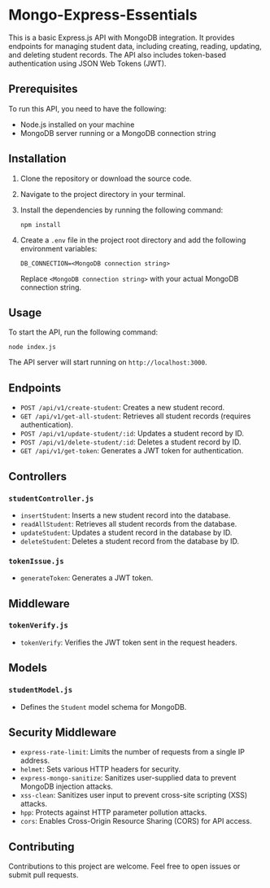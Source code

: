 # Mongo-Express-Essentials

This is a basic Express.js API with MongoDB integration. It provides endpoints for managing student data, including creating, reading, updating, and deleting student records. The API also includes token-based authentication using JSON Web Tokens (JWT).

## Prerequisites

To run this API, you need to have the following:

- Node.js installed on your machine
- MongoDB server running or a MongoDB connection string

## Installation

1. Clone the repository or download the source code.
2. Navigate to the project directory in your terminal.
3. Install the dependencies by running the following command:

   ```
   npm install
   ```

4. Create a `.env` file in the project root directory and add the following environment variables:

   ```
   DB_CONNECTION=<MongoDB connection string>
   ```

   Replace `<MongoDB connection string>` with your actual MongoDB connection string.

## Usage

To start the API, run the following command:

```
node index.js
```

The API server will start running on `http://localhost:3000`.

## Endpoints

- `POST /api/v1/create-student`: Creates a new student record.
- `GET /api/v1/get-all-student`: Retrieves all student records (requires authentication).
- `POST /api/v1/update-student/:id`: Updates a student record by ID.
- `POST /api/v1/delete-student/:id`: Deletes a student record by ID.
- `GET /api/v1/get-token`: Generates a JWT token for authentication.

## Controllers

### `studentController.js`

- `insertStudent`: Inserts a new student record into the database.
- `readAllStudent`: Retrieves all student records from the database.
- `updateStudent`: Updates a student record in the database by ID.
- `deleteStudent`: Deletes a student record from the database by ID.

### `tokenIssue.js`

- `generateToken`: Generates a JWT token.

## Middleware

### `tokenVerify.js`

- `tokenVerify`: Verifies the JWT token sent in the request headers.

## Models

### `studentModel.js`

- Defines the `Student` model schema for MongoDB.

## Security Middleware

- `express-rate-limit`: Limits the number of requests from a single IP address.
- `helmet`: Sets various HTTP headers for security.
- `express-mongo-sanitize`: Sanitizes user-supplied data to prevent MongoDB injection attacks.
- `xss-clean`: Sanitizes user input to prevent cross-site scripting (XSS) attacks.
- `hpp`: Protects against HTTP parameter pollution attacks.
- `cors`: Enables Cross-Origin Resource Sharing (CORS) for API access.

## Contributing

Contributions to this project are welcome. Feel free to open issues or submit pull requests.


